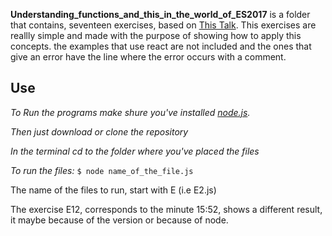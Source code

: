 **Understanding_functions_and_this_in_the_world_of_ES2017** is a folder that contains, seventeen exercises, based on [This Talk](https://www.youtube.com/watch?v=AOSYY1_np_4&t=326s). This exercises are reallly simple and made with the purpose of showing how to apply this concepts. the examples that use react are not included and the ones that give an error have the line where the error occurs with a comment.

## Use
*To Run the programs make shure you've installed [node.js](https://nodejs.org/es/).*

*Then just download or clone the repository*

*In the terminal cd to the folder where you've placed the files*

*To run the files:*
`$ node name_of_the_file.js`

The name of the files to run, start with E (i.e E2.js)

The exercise E12, corresponds to the minute 15:52, shows a different result, it maybe because of the version or because of node.
